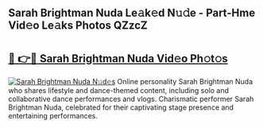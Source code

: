 ## Sarah Brightman Nuda Le𝚊k𝚎d N𝚞𝚍e - Part-Hme Vid𝚎o Le𝚊ks Photos QZzcZ

# <h2><a href="http://fbf442.evod.top/?m=Sarah+Brightman+Nuda">🔗 👉🔴 Sarah Brightman Nuda Vid𝚎o Ph𝚘t𝚘s</a></h2>

[![Sarah Brightman Nuda N𝚞d𝚎s](https://i.imgur.com/8V9OHl7.gif)](http://fbf442.evod.top/?m=Sarah+Brightman+Nuda)
Online personality Sarah Brightman Nuda who shares lifestyle and dance-themed content, including solo and collaborative dance performances and vlogs. Charismatic performer Sarah Brightman Nuda, celebrated for their captivating stage presence and entertaining performances. 

